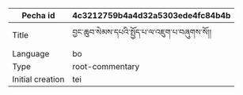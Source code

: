 |Pecha id | 4c3212759b4a4d32a5303ede4fc84b4b
| --- | --- 
|Title | བྱང་ཆུབ་སེམས་དཔའི་སྤྱོད་པ་ལ་འཇུག་པ་བཞུགས་སོ།། 
|Language | bo
|Type | root-commentary
|Initial creation | tei